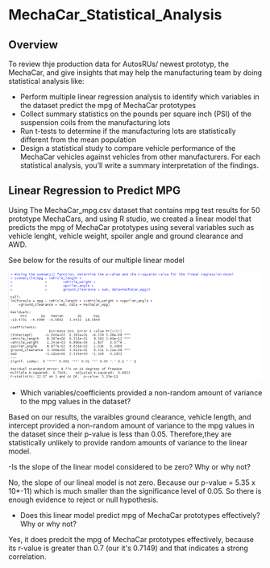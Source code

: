 # MechaCar_Statistical_Analysis

## Overview

To review thje production data for AutosRUs/ newest prototyp, the MechaCar, and give insights that may help the manufacturing team by doing statistical analysis like:

- Perform multiple linear regression analysis to identify which variables in the dataset predict the mpg of MechaCar prototypes
- Collect summary statistics on the pounds per square inch (PSI) of the suspension coils from the manufacturing lots
- Run t-tests to determine if the manufacturing lots are statistically different from the mean population
- Design a statistical study to compare vehicle performance of the MechaCar vehicles against vehicles from other manufacturers. For each statistical analysis, you’ll write a summary interpretation of the findings.

## Linear Regression to Predict MPG

Using The MechaCar_mpg.csv dataset that contains mpg test results for 50 prototype MechaCars, and using R studio, we created a linear model that predicts the mpg of MechaCar prototypes using several variables such as vehicle lenght, vehicle weight, spoiler angle and ground clearance and AWD. 

See below for the results of our multiple linear model

![image](https://github.com/gotica462/MechaCar_Statistical_Analysis/blob/main/P-value%20and%20R_square%20value.png)

- Which variables/coefficients provided a non-random amount of variance to the mpg values in the dataset?

Based on our results, the varaibles ground clearance, vehicle length, and intercept provided a non-random amount of variance to the mpg values in the dataset since their p-value is less than 0.05. Therefore,they are statistically unlikely to provide random amounts of variance to the linear model. 

 -Is the slope of the linear model considered to be zero? Why or why not?
 
No, the slope of our lineal model is not zero. Because our p-value = 5.35 x 10*-11) which is much smaller than the significance level of 0.05. So there is enough evidence to reject or null hypothesis. 
            
- Does this linear model predict mpg of MechaCar prototypes effectively? Why or why not?

Yes, it does predcit the mpg of MechaCar prototypes effectively, because its r-value is greater than 0.7 (our it's 0.7149) and that indicates a strong correlation.


